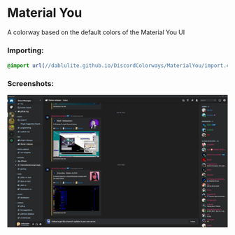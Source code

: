 # Material You
A colorway based on the default colors of the Material You UI

### Importing:
```css
@import url(//dablulite.github.io/DiscordColorways/MaterialYou/import.css);
```

### Screenshots:
![image](https://github.com/DaBluLite/DiscordColorways/raw/master/MaterialYou/image.png)